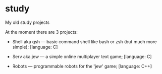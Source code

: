 # study
My old study projects

At the moment there are 3 projects:

* Shell aka qsh — basic command shell like bash or zsh (but much more simple); [language: C]

* Serv aka jew — a simple online multiplayer text game; [language: C]

* Robots — programmable robots for the 'jew' game; [language: C++]
